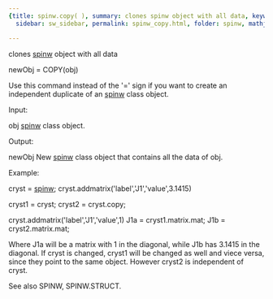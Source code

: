 ```yaml
---
{title: spinw.copy( ), summary: clones spinw object with all data, keywords: sample,
  sidebar: sw_sidebar, permalink: spinw_copy.html, folder: spinw, mathjax: 'true'}

---
```

clones [spinw](spinw.html) object with all data
 
newObj = COPY(obj)
 
Use this command instead of the '=' sign if you want to
create an independent duplicate of an [spinw](spinw.html) class object.
 
Input:
 
obj       [spinw](spinw.html) class object.
 
Output:
 
newObj    New [spinw](spinw.html) class object that contains all the data of
          obj.
 
Example:
 
cryst = [spinw](spinw.html);
cryst.addmatrix('label','J1','value',3.1415)
 
cryst1 = cryst;
cryst2 = cryst.copy;
 
cryst.addmatrix('label','J1','value',1)
J1a = cryst1.matrix.mat;
J1b = cryst2.matrix.mat;
 
Where J1a will be a matrix with 1 in the diagonal, while J1b
has 3.1415 in the diagonal. If cryst is changed, cryst1 will
be changed as well and viece versa, since they point to the
same object. However cryst2 is independent of cryst.
 
See also SPINW, SPINW.STRUCT.
 

